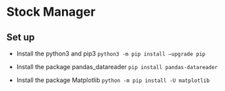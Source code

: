 # Stock Manager

## Set up 
* Install the python3 and pip3
`python3 -m pip install –upgrade pip`

* Install the package pandas_datareader
`pip install pandas-datareader`

* Install the package Matplotlib
`python -m pip install -U matplotlib`
